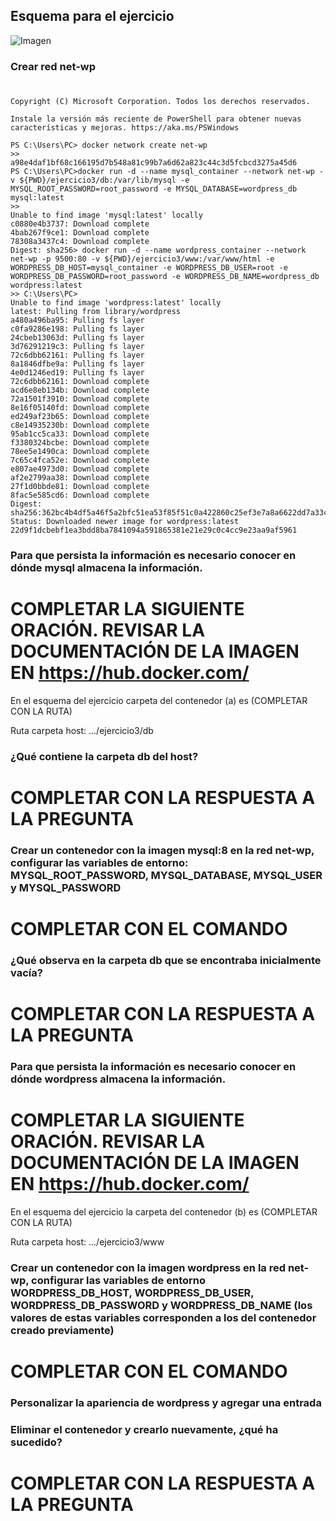 ## Esquema para el ejercicio
![Imagen](img/esquema-ejercicio3.PNG)

### Crear red net-wp
# 
```Windows PowerShell
Copyright (C) Microsoft Corporation. Todos los derechos reservados.

Instale la versión más reciente de PowerShell para obtener nuevas características y mejoras. https://aka.ms/PSWindows

PS C:\Users\PC> docker network create net-wp
>>
a98e4daf1bf68c166195d7b548a81c99b7a6d62a823c44c3d5fcbcd3275a45d6
PS C:\Users\PC>docker run -d --name mysql_container --network net-wp -v ${PWD}/ejercicio3/db:/var/lib/mysql -e MYSQL_ROOT_PASSWORD=root_password -e MYSQL_DATABASE=wordpress_db mysql:latest
>>
Unable to find image 'mysql:latest' locally
c0880e4b3737: Download complete
4bab267f9ce1: Download complete
78308a3437c4: Download complete
Digest: sha256> docker run -d --name wordpress_container --network net-wp -p 9500:80 -v ${PWD}/ejercicio3/www:/var/www/html -e WORDPRESS_DB_HOST=mysql_container -e WORDPRESS_DB_USER=root -e WORDPRESS_DB_PASSWORD=root_password -e WORDPRESS_DB_NAME=wordpress_db wordpress:latest 
>> C:\Users\PC>
Unable to find image 'wordpress:latest' locally
latest: Pulling from library/wordpress
a480a496ba95: Pulling fs layer
c0fa9286e198: Pulling fs layer
24cbeb13063d: Pulling fs layer
3d76291219c3: Pulling fs layer
72c6dbb62161: Pulling fs layer
8a1846dfbe9a: Pulling fs layer                                                                            
4e0d1246ed19: Pulling fs layer                                                                            
72c6dbb62161: Download complete
acd6e8eb134b: Download complete
72a1501f3910: Download complete
8e16f05140fd: Download complete
ed249af23b65: Download complete
c8e14935230b: Download complete
95ab1cc5ca33: Download complete
f3380324bcbe: Download complete
78ee5e1490ca: Download complete
7c65c4fca52e: Download complete
e807ae4973d0: Download complete
af2e2799aa38: Download complete
27f1d0bbde81: Download complete
8fac5e585cd6: Download complete
Digest: sha256:362bc4b4df5a46f5a2bfc51ea53f85f51c0a422860c25ef3e7a8a6622dd7a33c
Status: Downloaded newer image for wordpress:latest
22d9f1dcbebf1ea3bdd8ba7841094a591865381e21e29c0c4cc9e23aa9af5961
 ```

### Para que persista la información es necesario conocer en dónde mysql almacena la información.
# COMPLETAR LA SIGUIENTE ORACIÓN. REVISAR LA DOCUMENTACIÓN DE LA IMAGEN EN https://hub.docker.com/
En el esquema del ejercicio carpeta del contenedor (a) es (COMPLETAR CON LA RUTA)

Ruta carpeta host: .../ejercicio3/db

### ¿Qué contiene la carpeta db del host?
# COMPLETAR CON LA RESPUESTA A LA PREGUNTA

### Crear un contenedor con la imagen mysql:8  en la red net-wp, configurar las variables de entorno: MYSQL_ROOT_PASSWORD, MYSQL_DATABASE, MYSQL_USER y MYSQL_PASSWORD
# COMPLETAR CON EL COMANDO

### ¿Qué observa en la carpeta db que se encontraba inicialmente vacía?
# COMPLETAR CON LA RESPUESTA A LA PREGUNTA

### Para que persista la información es necesario conocer en dónde wordpress almacena la información.
# COMPLETAR LA SIGUIENTE ORACIÓN. REVISAR LA DOCUMENTACIÓN DE LA IMAGEN EN https://hub.docker.com/
En el esquema del ejercicio la carpeta del contenedor (b) es (COMPLETAR CON LA RUTA)

Ruta carpeta host: .../ejercicio3/www

### Crear un contenedor con la imagen wordpress en la red net-wp, configurar las variables de entorno WORDPRESS_DB_HOST, WORDPRESS_DB_USER, WORDPRESS_DB_PASSWORD y WORDPRESS_DB_NAME (los valores de estas variables corresponden a los del contenedor creado previamente)
# COMPLETAR CON EL COMANDO

### Personalizar la apariencia de wordpress y agregar una entrada

### Eliminar el contenedor y crearlo nuevamente, ¿qué ha sucedido?

# COMPLETAR CON LA RESPUESTA A LA PREGUNTA



